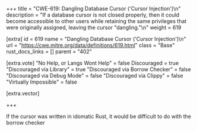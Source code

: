+++
title = "CWE-619: Dangling Database Cursor ('Cursor Injection')\n"
description = "If a database cursor is not closed properly, then it could become accessible to other users while retaining the same privileges that were originally assigned, leaving the cursor \"dangling.\"\n"
weight = 619

[extra]
id = 619
name = "Dangling Database Cursor ('Cursor Injection')\n"
url = "https://cwe.mitre.org/data/definitions/619.html"
class = "Base"
rust_docs_links = []
parent = "402"

[extra.vote]
"No Help, or Langs Wont Help" = false
Discouraged = true
"Discouraged via Library" = true
"Discouraged via Borrow Checker" = false
"Discouraged via Debug Mode" = false
"Discouraged via Clippy" = false
"Virtually Impossible" = false

[extra.vector]

+++

If the cursor was written in idomatic Rust, it would be difficult to do with the borrow checker